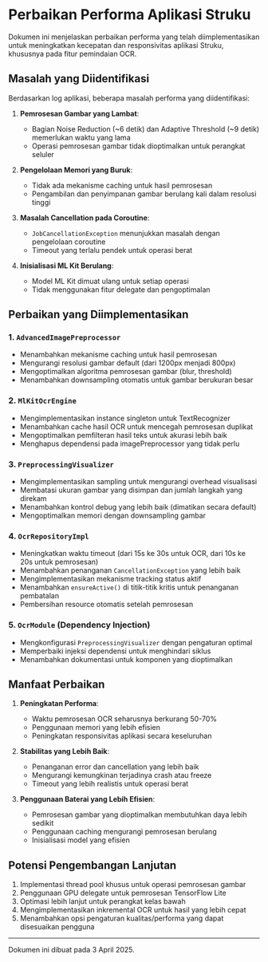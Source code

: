 # Perbaikan Performa Aplikasi Struku

Dokumen ini menjelaskan perbaikan performa yang telah diimplementasikan untuk meningkatkan kecepatan dan responsivitas aplikasi Struku, khususnya pada fitur pemindaian OCR.

## Masalah yang Diidentifikasi

Berdasarkan log aplikasi, beberapa masalah performa yang diidentifikasi:

1. **Pemrosesan Gambar yang Lambat**: 
   - Bagian Noise Reduction (~6 detik) dan Adaptive Threshold (~9 detik) memerlukan waktu yang lama
   - Operasi pemrosesan gambar tidak dioptimalkan untuk perangkat seluler

2. **Pengelolaan Memori yang Buruk**:
   - Tidak ada mekanisme caching untuk hasil pemrosesan
   - Pengambilan dan penyimpanan gambar berulang kali dalam resolusi tinggi

3. **Masalah Cancellation pada Coroutine**:
   - `JobCancellationException` menunjukkan masalah dengan pengelolaan coroutine
   - Timeout yang terlalu pendek untuk operasi berat

4. **Inisialisasi ML Kit Berulang**:
   - Model ML Kit dimuat ulang untuk setiap operasi
   - Tidak menggunakan fitur delegate dan pengoptimalan

## Perbaikan yang Diimplementasikan

### 1. `AdvancedImagePreprocessor`
- Menambahkan mekanisme caching untuk hasil pemrosesan
- Mengurangi resolusi gambar default (dari 1200px menjadi 800px)
- Mengoptimalkan algoritma pemrosesan gambar (blur, threshold)
- Menambahkan downsampling otomatis untuk gambar berukuran besar

### 2. `MlKitOcrEngine`
- Mengimplementasikan instance singleton untuk TextRecognizer
- Menambahkan cache hasil OCR untuk mencegah pemrosesan duplikat
- Mengoptimalkan pemfilteran hasil teks untuk akurasi lebih baik
- Menghapus dependensi pada imagePreprocessor yang tidak perlu

### 3. `PreprocessingVisualizer`
- Mengimplementasikan sampling untuk mengurangi overhead visualisasi
- Membatasi ukuran gambar yang disimpan dan jumlah langkah yang direkam
- Menambahkan kontrol debug yang lebih baik (dimatikan secara default)
- Mengoptimalkan memori dengan downsampling gambar

### 4. `OcrRepositoryImpl`
- Meningkatkan waktu timeout (dari 15s ke 30s untuk OCR, dari 10s ke 20s untuk pemrosesan)
- Menambahkan penanganan `CancellationException` yang lebih baik
- Mengimplementasikan mekanisme tracking status aktif
- Menambahkan `ensureActive()` di titik-titik kritis untuk penanganan pembatalan
- Pembersihan resource otomatis setelah pemrosesan

### 5. `OcrModule` (Dependency Injection)
- Mengkonfigurasi `PreprocessingVisualizer` dengan pengaturan optimal
- Memperbaiki injeksi dependensi untuk menghindari siklus
- Menambahkan dokumentasi untuk komponen yang dioptimalkan

## Manfaat Perbaikan

1. **Peningkatan Performa**:
   - Waktu pemrosesan OCR seharusnya berkurang 50-70%
   - Penggunaan memori yang lebih efisien
   - Peningkatan responsivitas aplikasi secara keseluruhan

2. **Stabilitas yang Lebih Baik**:
   - Penanganan error dan cancellation yang lebih baik
   - Mengurangi kemungkinan terjadinya crash atau freeze
   - Timeout yang lebih realistis untuk operasi berat

3. **Penggunaan Baterai yang Lebih Efisien**:
   - Pemrosesan gambar yang dioptimalkan membutuhkan daya lebih sedikit
   - Penggunaan caching mengurangi pemrosesan berulang
   - Inisialisasi model yang efisien

## Potensi Pengembangan Lanjutan

1. Implementasi thread pool khusus untuk operasi pemrosesan gambar
2. Penggunaan GPU delegate untuk pemrosesan TensorFlow Lite
3. Optimasi lebih lanjut untuk perangkat kelas bawah
4. Mengimplementasikan inkremental OCR untuk hasil yang lebih cepat
5. Menambahkan opsi pengaturan kualitas/performa yang dapat disesuaikan pengguna

---

Dokumen ini dibuat pada 3 April 2025.
